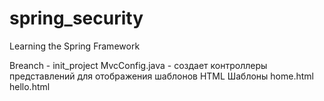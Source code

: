 # spring_security
Learning the Spring Framework

Breanch - init_project
MvcConfig.java - создает контроллеры представлений для отображения шаблонов HTML
Шаблоны 
home.html
hello.html
